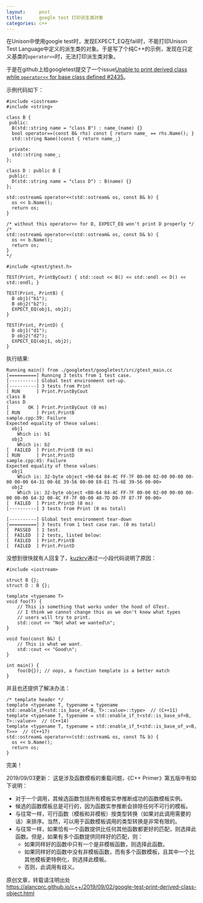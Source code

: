 ```yaml
---
layout:     post
title:      google test 打印派生类对象
categories: c++
---
```


在Unison中使用google test时，发现EXPECT_EQ在fail时，不能打印Unison Test Language中定义的派生类的对象。于是写了个纯C++的示例，发现在只定义基类的`operator<<`时，无法打印派生类对象。

于是在github上给googletest提交了一个issue[Unable to print derived class while `operator<<` for base class defined #2435](https://github.com/google/googletest/issues/2435)。

示例代码如下：

```
#include <iostream>
#include <string>

class B {
 public:
  B(std::string name = "class B") : name_(name) {}
  bool operator==(const B& rhs) const { return name_ == rhs.Name(); }
  std::string Name()const { return name_;}

 private:
  std::string name_;
};

class D : public B {
 public:
  D(std::string name = "class D") : B(name) {}
};

std::ostream& operator<<(std::ostream& os, const B& b) {
  os << b.Name();
  return os;
}

/* without this operator<< for D, EXPECT_EQ won't print D properly */
/*
std::ostream& operator<<(std::ostream& os, const D& b) {
  os << b.Name();
  return os;
}
*/

#include <gtest/gtest.h>

TEST(Print, PrintByCout) { std::cout << B() << std::endl << D() << std::endl; }

TEST(Print, PrintB) {
  B obj1("b1");
  B obj2("b2");
  EXPECT_EQ(obj1, obj2);
}

TEST(Print, PrintD) {
  D obj1("d1");
  D obj2("d2");
  EXPECT_EQ(obj1, obj2);
}
```
执行结果:
```
Running main() from ./googletest/googletest/src/gtest_main.cc
[==========] Running 3 tests from 1 test case.
[----------] Global test environment set-up.
[----------] 3 tests from Print
[ RUN      ] Print.PrintByCout
class B
class D
[       OK ] Print.PrintByCout (0 ms)
[ RUN      ] Print.PrintB
sample.cpp:39: Failure
Expected equality of these values:
  obj1
    Which is: b1
  obj2
    Which is: b2
[  FAILED  ] Print.PrintB (0 ms)
[ RUN      ] Print.PrintD
sample.cpp:45: Failure
Expected equality of these values:
  obj1
    Which is: 32-byte object <90-64 84-4C FF-7F 00-00 02-00 00-00 00-00 00-00 64-31 00-6E 39-56 00-00 E0-E1 75-6E 39-56 00-00>
  obj2
    Which is: 32-byte object <B0-64 84-4C FF-7F 00-00 02-00 00-00 00-00 00-00 64-32 00-4C FF-7F 00-00 40-7D D9-7F 87-7F 00-00>
[  FAILED  ] Print.PrintD (0 ms)
[----------] 3 tests from Print (0 ms total)

[----------] Global test environment tear-down
[==========] 3 tests from 1 test case ran. (0 ms total)
[  PASSED  ] 1 test.
[  FAILED  ] 2 tests, listed below:
[  FAILED  ] Print.PrintB
[  FAILED  ] Print.PrintD
```

没想到很快就有人回复了，[kuzkry](https://github.com/kuzkry)通过一小段代码说明了原因：
```
#include <iostream>

struct B {};
struct D : B {};

template <typename T>
void foo(T) {
    // This is something that works under the hood of GTest.
    // I think we cannot change this as we don't know what types
    // users will try to print.
    std::cout << "Not what we wanted\n";
}

void foo(const B&) {
    // This is what we want.
    std::cout << "Good\n";
}

int main() {
    foo(D{}); // oops, a function template is a better match
}
```
并且也还提供了解决办法：
```
/* template header */
template <typename T, typename = typename std::enable_if<std::is_base_of<B, T>::value>::type>  // (C++11)
template <typename T, typename = std::enable_if_t<std::is_base_of<B, T>::value>>  // (C++14)
template <typename T, typename = std::enable_if_t<std::is_base_of_v<B, T>>>  // (C++17)
std::ostream& operator<<(std::ostream& os, const T& b) {
  os << b.Name();
  return os;
}
```
完美！

2019/09/03更新：
这是涉及函数模板的重载问题，《C++ Primer》第五版中有如下说明：
* 对于一个调用，其候选函数包括所有模板实参推断成功的函数模板实例。
* 候选的函数模板总是可行的，因为函数实参推断会排除任何不可行的模板。
* 与往常一样，可行函数（模板和非模板）按类型转换（如果对此调用需要的话）来排序。当然，可以用于函数模板调用的类型转换是非常有限的。
* 与往常一样，如果恰有一个函数提供比任何其他函数都更好的匹配，则选择此函数。但是，如果有多个函数提供同样好的匹配，则：
    * 如果同样好的函数中只有一个是非模板函数，则选择此函数。
    * 如果同样好的函数中没有非模板函数，而有多个函数模板，且其中一个比其他模板更特例化，则选择此模板。
    * 否则，此调用有歧义。


原创文章，转载请注明出处<https://alancprc.github.io/c++/2019/09/02/google-test-print-derived-class-object.html>
